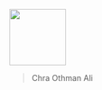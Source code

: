  <a href="URL_REDIRECT" target="blank"><img align="center" src="https://cdn-icons.flaticon.com/png/512/2926/premium/2926745.png?token=exp=1643901377~hmac=e59ea2eed3ad0e1cdb4955b9d106bf64" height="100" /></a>

 >Chra Othman Ali 
 





 

 

